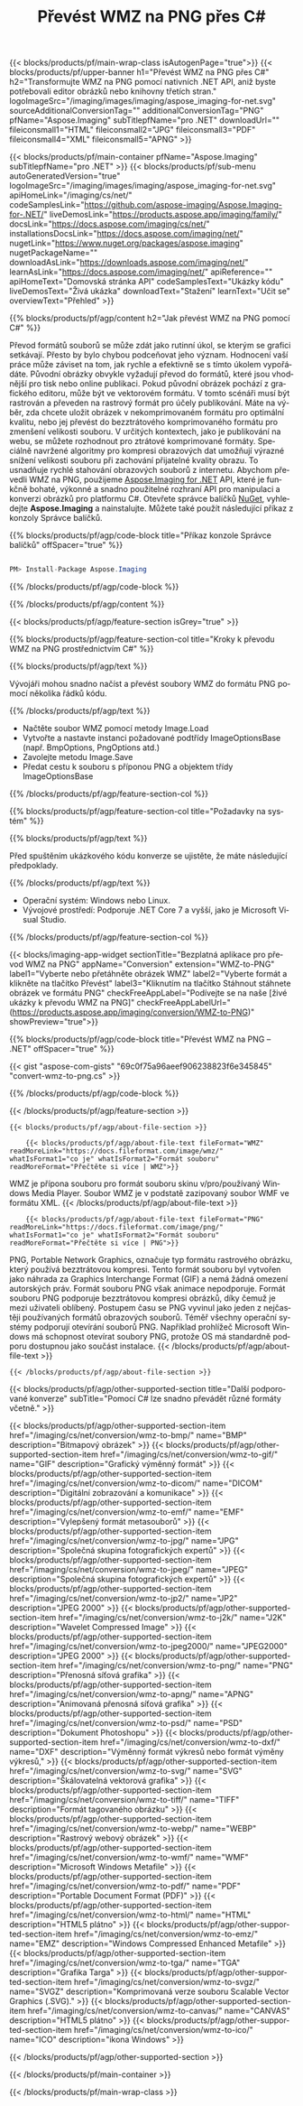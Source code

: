 ﻿---
title: Převést WMZ na PNG přes C# 
weight: 3920
url: /cs/net/conversion/wmz-to-png/ 
lang: cs
langdirlevel: 2
locales: ja,it,zh-hant,ru,de,es,fr,nl,id,lt,pl,pt,vi,tr,ko,zh-hans,ar,hi,th,sv,cs,uk,he
description: Ukázkový kód pro konverzi WMZ na PNG C#. Použijte ukázkový kód API pro dávkový převod souborů WMZ na PNG v rámci VB.NET, Asp.NET nebo jakékoli aplikace založené na .NET.
---

{{< blocks/products/pf/main-wrap-class isAutogenPage="true">}}
{{< blocks/products/pf/upper-banner h1="Převést WMZ na PNG přes C#" h2="Transformujte WMZ na PNG pomocí nativních .NET API, aniž byste potřebovali editor obrázků nebo knihovny třetích stran." logoImageSrc="/imaging/images/imaging/aspose_imaging-for-net.svg" sourceAdditionalConversionTag="" additionalConversionTag="PNG" pfName="Aspose.Imaging" subTitlepfName="pro .NET" downloadUrl="" fileiconsmall1="HTML" fileiconsmall2="JPG" fileiconsmall3="PDF" fileiconsmall4="XML" fileiconsmall5="APNG" >}}


{{< blocks/products/pf/main-container pfName="Aspose.Imaging" subTitlepfName="pro .NET" >}}
{{< blocks/products/pf/sub-menu autoGeneratedVersion="true" logoImageSrc="/imaging/images/imaging/aspose_imaging-for-net.svg" apiHomeLink="/imaging/cs/net/" codeSamplesLink="https://github.com/aspose-imaging/Aspose.Imaging-for-.NET/" liveDemosLink="https://products.aspose.app/imaging/family/" docsLink="https://docs.aspose.com/imaging/cs/net/" installationsDocsLink="https://docs.aspose.com/imaging/net/" nugetLink="https://www.nuget.org/packages/aspose.imaging" nugetPackageName="" downloadAsLink="https://downloads.aspose.com/imaging/net/" learnAsLink="https://docs.aspose.com/imaging/net/" apiReference="" apiHomeText="Domovská stránka API" codeSamplesText="Ukázky kódu" liveDemosText="Živá ukázka" downloadText="Stažení" learnText="Učit se" overviewText="Přehled" >}}

{{% blocks/products/pf/agp/content h2="Jak převést WMZ na PNG pomocí C#" %}}

Převod formátů souborů se může zdát jako rutinní úkol, se kterým se grafici setkávají. Přesto by bylo chybou podceňovat jeho význam. Hodnocení vaší práce může záviset na tom, jak rychle a efektivně se s tímto úkolem vypořádáte. Původní obrázky obvykle vyžadují převod do formátů, které jsou vhodnější pro tisk nebo online publikaci. Pokud původní obrázek pochází z grafického editoru, může být ve vektorovém formátu. V tomto scénáři musí být rastrován a převeden na rastrový formát pro účely publikování. Máte na výběr, zda chcete uložit obrázek v nekomprimovaném formátu pro optimální kvalitu, nebo jej převést do bezztrátového komprimovaného formátu pro zmenšení velikosti souboru. V určitých kontextech, jako je publikování na webu, se můžete rozhodnout pro ztrátové komprimované formáty. Speciálně navržené algoritmy pro kompresi obrazových dat umožňují výrazné snížení velikosti souboru při zachování přijatelné kvality obrazu. To usnadňuje rychlé stahování obrazových souborů z internetu. Abychom převedli WMZ na PNG, použijeme [Aspose.Imaging for .NET](https://products.aspose.com/imaging/net) API, které je funkčně bohaté, výkonné a snadno použitelné rozhraní API pro manipulaci a konverzi obrázků pro platformu C#. Otevřete správce balíčků [NuGet](https://www.nuget.org/packages/aspose.imaging), vyhledejte
 **Aspose.Imaging** a nainstalujte. Můžete také použít následující příkaz z konzoly Správce balíčků.

{{% blocks/products/pf/agp/code-block title="Příkaz konzole Správce balíčků" offSpacer="true" %}}

```cs

PM> Install-Package Aspose.Imaging

```

{{% /blocks/products/pf/agp/code-block %}}

{{% /blocks/products/pf/agp/content %}}

{{< blocks/products/pf/agp/feature-section isGrey="true" >}}

{{% blocks/products/pf/agp/feature-section-col title="Kroky k převodu WMZ na PNG prostřednictvím C#" %}}

{{% blocks/products/pf/agp/text %}}

Vývojáři mohou snadno načíst a převést soubory WMZ do formátu PNG pomocí několika řádků kódu.

{{% /blocks/products/pf/agp/text %}}

+ Načtěte soubor WMZ pomocí metody Image.Load
+ Vytvořte a nastavte instanci požadované podtřídy ImageOptionsBase (např. BmpOptions, PngOptions atd.)
+ Zavolejte metodu Image.Save
+ Předat cestu k souboru s příponou PNG a objektem třídy ImageOptionsBase

{{% /blocks/products/pf/agp/feature-section-col %}}

{{% blocks/products/pf/agp/feature-section-col title="Požadavky na systém" %}}

{{% blocks/products/pf/agp/text %}}

Před spuštěním ukázkového kódu konverze se ujistěte, že máte následující předpoklady.

{{% /blocks/products/pf/agp/text %}}

+ Operační systém: Windows nebo Linux.
+ Vývojové prostředí: Podporuje .NET Core 7 a vyšší, jako je Microsoft Visual Studio.

{{% /blocks/products/pf/agp/feature-section-col %}}

{{< blocks/imaging-app-widget
        sectionTitle="Bezplatná aplikace pro převod WMZ na PNG"
        appName="Conversion"
        extension="WMZ-to-PNG"
        label1="Vyberte nebo přetáhněte obrázek WMZ"
        label2="Vyberte formát a klikněte na tlačítko Převést"
        label3="Kliknutím na tlačítko Stáhnout stáhnete obrázek ve formátu PNG"
        checkFreeAppLabel="Podívejte se na naše [živé ukázky k převodu WMZ na PNG]"
        checkFreeAppLabelUrl="(https://products.aspose.app/imaging/conversion/WMZ-to-PNG)"
        showPreview="true">}}

{{% blocks/products/pf/agp/code-block title="Převést WMZ na PNG – .NET" offSpacer="true" %}}

{{< gist "aspose-com-gists" "69c0f75a96aeef906238823f6e345845" "convert-wmz-to-png.cs" >}}

{{% /blocks/products/pf/agp/code-block %}}

{{< /blocks/products/pf/agp/feature-section >}}

    {{< blocks/products/pf/agp/about-file-section >}}
       
        {{< blocks/products/pf/agp/about-file-text fileFormat="WMZ" readMoreLink="https://docs.fileformat.com/image/wmz/" whatIsFormat1="co je" whatIsFormat2="Formát souboru" readMoreFormat="Přečtěte si více | WMZ">}}
WMZ je přípona souboru pro formát souboru skinu v/pro/používaný Windows Media Player. Soubor WMZ je v podstatě zazipovaný soubor WMF ve formátu XML.
        {{< /blocks/products/pf/agp/about-file-text >}}

        {{< blocks/products/pf/agp/about-file-text fileFormat="PNG" readMoreLink="https://docs.fileformat.com/image/png/" whatIsFormat1="co je" whatIsFormat2="Formát souboru" readMoreFormat="Přečtěte si více | PNG">}}
PNG, Portable Network Graphics, označuje typ formátu rastrového obrázku, který používá bezztrátovou kompresi. Tento formát souboru byl vytvořen jako náhrada za Graphics Interchange Format (GIF) a nemá žádná omezení autorských práv. Formát souboru PNG však animace nepodporuje. Formát souboru PNG podporuje bezztrátovou kompresi obrázků, díky čemuž je mezi uživateli oblíbený. Postupem času se PNG vyvinul jako jeden z nejčastěji používaných formátů obrazových souborů. Téměř všechny operační systémy podporují otevírání souborů PNG. Například prohlížeč Microsoft Windows má schopnost otevírat soubory PNG, protože OS má standardně podporu dostupnou jako součást instalace.
        {{< /blocks/products/pf/agp/about-file-text >}}

    {{< /blocks/products/pf/agp/about-file-section >}}

<!-- aboutfile Ends -->

{{< blocks/products/pf/agp/other-supported-section title="Další podporované konverze" subTitle="Pomocí C# lze snadno převádět různé formáty včetně." >}}

{{< blocks/products/pf/agp/other-supported-section-item href="/imaging/cs/net/conversion/wmz-to-bmp/" name="BMP" description="Bitmapový obrázek" >}}
{{< blocks/products/pf/agp/other-supported-section-item href="/imaging/cs/net/conversion/wmz-to-gif/" name="GIF" description="Grafický výměnný formát" >}}
{{< blocks/products/pf/agp/other-supported-section-item href="/imaging/cs/net/conversion/wmz-to-dicom/" name="DICOM" description="Digitální zobrazování a komunikace" >}}
{{< blocks/products/pf/agp/other-supported-section-item href="/imaging/cs/net/conversion/wmz-to-emf/" name="EMF" description="Vylepšený formát metasouborů" >}}
{{< blocks/products/pf/agp/other-supported-section-item href="/imaging/cs/net/conversion/wmz-to-jpg/" name="JPG" description="Společná skupina fotografických expertů" >}}
{{< blocks/products/pf/agp/other-supported-section-item href="/imaging/cs/net/conversion/wmz-to-jpeg/" name="JPEG" description="Společná skupina fotografických expertů" >}}
{{< blocks/products/pf/agp/other-supported-section-item href="/imaging/cs/net/conversion/wmz-to-jp2/" name="JP2" description="JPEG 2000" >}}
{{< blocks/products/pf/agp/other-supported-section-item href="/imaging/cs/net/conversion/wmz-to-j2k/" name="J2K" description="Wavelet Compressed Image" >}}
{{< blocks/products/pf/agp/other-supported-section-item href="/imaging/cs/net/conversion/wmz-to-jpeg2000/" name="JPEG2000" description="JPEG 2000" >}}
{{< blocks/products/pf/agp/other-supported-section-item href="/imaging/cs/net/conversion/wmz-to-png/" name="PNG" description="Přenosná síťová grafika" >}}
{{< blocks/products/pf/agp/other-supported-section-item href="/imaging/cs/net/conversion/wmz-to-apng/" name="APNG" description="Animovaná přenosná síťová grafika" >}}
{{< blocks/products/pf/agp/other-supported-section-item href="/imaging/cs/net/conversion/wmz-to-psd/" name="PSD" description="Dokument Photoshopu" >}}
{{< blocks/products/pf/agp/other-supported-section-item href="/imaging/cs/net/conversion/wmz-to-dxf/" name="DXF" description="Výměnný formát výkresů nebo formát výměny výkresů," >}}
{{< blocks/products/pf/agp/other-supported-section-item href="/imaging/cs/net/conversion/wmz-to-svg/" name="SVG" description="Škálovatelná vektorová grafika" >}}
{{< blocks/products/pf/agp/other-supported-section-item href="/imaging/cs/net/conversion/wmz-to-tiff/" name="TIFF" description="Formát tagovaného obrázku" >}}
{{< blocks/products/pf/agp/other-supported-section-item href="/imaging/cs/net/conversion/wmz-to-webp/" name="WEBP" description="Rastrový webový obrázek" >}}
{{< blocks/products/pf/agp/other-supported-section-item href="/imaging/cs/net/conversion/wmz-to-wmf/" name="WMF" description="Microsoft Windows Metafile" >}}
{{< blocks/products/pf/agp/other-supported-section-item href="/imaging/cs/net/conversion/wmz-to-pdf/" name="PDF" description="Portable Document Format (PDF)" >}}
{{< blocks/products/pf/agp/other-supported-section-item href="/imaging/cs/net/conversion/wmz-to-html/" name="HTML" description="HTML5 plátno" >}}
{{< blocks/products/pf/agp/other-supported-section-item href="/imaging/cs/net/conversion/wmz-to-emz/" name="EMZ" description="Windows Compressed Enhanced Metafile" >}}
{{< blocks/products/pf/agp/other-supported-section-item href="/imaging/cs/net/conversion/wmz-to-tga/" name="TGA" description="Grafika Targa" >}}
{{< blocks/products/pf/agp/other-supported-section-item href="/imaging/cs/net/conversion/wmz-to-svgz/" name="SVGZ" description="Komprimovaná verze souboru Scalable Vector Graphics (.SVG)." >}}
{{< blocks/products/pf/agp/other-supported-section-item href="/imaging/cs/net/conversion/wmz-to-canvas/" name="CANVAS" description="HTML5 plátno" >}}
{{< blocks/products/pf/agp/other-supported-section-item href="/imaging/cs/net/conversion/wmz-to-ico/" name="ICO" description="ikona Windows" >}}

{{< /blocks/products/pf/agp/other-supported-section >}}

{{< /blocks/products/pf/main-container >}}
    
{{< /blocks/products/pf/main-wrap-class >}}
